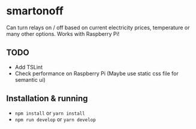 # smartonoff
Can turn relays on / off based on current electricity prices, temperature or many other options. Works with Raspberry Pi!

## TODO

* Add TSLint
* Check performance on Raspberry Pi (Maybe use static css file for semantic ui)

## Installation & running

* `npm install` or `yarn install`
* `npm run develop` or `yarn develop`